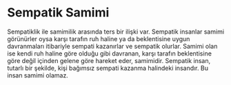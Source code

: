 # Sempatik Samimi

Sempatiklik ile samimilik arasında ters bir ilişki var. Sempatik insanlar
samimi görünürler oysa karşı tarafın ruh haline ya da beklentisine uygun
davranmaları itibariyle sempati kazanırlar ve sempatik olurlar. Samimi olan ise
kendi ruh haline göre olduğu gibi davranan, karşı tarafın beklentisine göre
değil içinden gelene göre hareket eder, samimidir. Sempatik insan, tutarlı bir
şekilde, kişi bağımsız sempati kazanma halindeki insandır. Bu insan samimi
olamaz.
